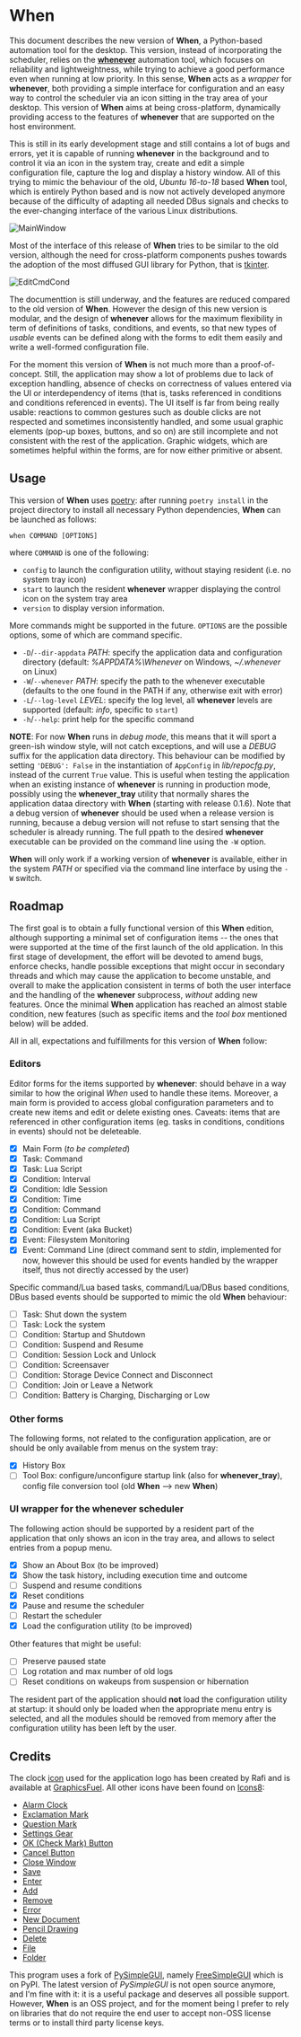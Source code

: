 # When

This document describes the new version of **When**, a Python-based automation tool for the desktop. This version, instead of incorporating the scheduler, relies on the [**whenever**](https://github.com/almostearthling/whenever) automation tool, which focuses on reliability and lightweightness, while trying to achieve a good performance even when running at low priority. In this sense, **When** acts as a _wrapper_ for **whenever**, both providing a simple interface for configuration and an easy way to control the scheduler via an icon sitting in the tray area of your desktop. This version of **When** aims at being cross-platform, dynamically providing access to the features of **whenever** that are supported on the host environment.

This is still in its early development stage and still contains a lot of bugs and errors, yet it is capable of running **whenever** in the background and to control it via an icon in the system tray, create and edit a simple configuration file, capture the log and display a history window. All of this trying to mimic the behaviour of the old, _Ubuntu 16-to-18_ based **When** tool, which is entirely Python based and is now not actively developed anymore because of the difficulty of adapting all needed DBus signals and checks to the ever-changing interface of the various Linux distributions.

![MainWindow](support/docs/graphics/when-config-main.png)

Most of the interface of this release of **When** tries to be similar to the old version, although the need for cross-platform components pushes towards the adoption of the most diffused GUI library for Python, that is [tkinter](https://docs.python.org/3/library/tkinter.html).

![EditCmdCond](support/docs/graphics/when-config-cmdcond.png)

The documenttion is still underway, and the features are reduced compared to the old version of **When**. However the design of this new version is modular, and the design of **whenever** allows for the maximum flexibility in term of definitions of tasks, conditions, and events, so that new types of _usable_ events can be defined along with the forms to edit them easily and write a well-formed configuration file.

For the moment this version of **When** is not much more than a proof-of-concept. Still, the application may show a lot of problems due to lack of exception handling, absence of checks on correctness of values entered via the UI or interdependency of items (that is, tasks referenced in conditions and conditions referenced in events). The UI itself is far from being really usable: reactions to common gestures such as double clicks are not respected and sometimes inconsistently handled, and some usual graphic elements (pop-up boxes, buttons, and so on) are still incomplete and not consistent with the rest of the application. Graphic widgets, which are sometimes helpful within the forms, are for now either primitive or absent.


## Usage

This version of **When** uses [poetry](https://python-poetry.org/): after running `poetry install` in the project directory to install all necessary Python dependencies, **When** can be launched as follows:

```shell
when COMMAND [OPTIONS]
```

where `COMMAND` is one of the following:

- `config` to launch the configuration utility, without staying resident (i.e. no system tray icon)
- `start` to launch the resident **whenever** wrapper displaying the control icon on the system tray area
- `version` to display version information.

More commands might be supported in the future. `OPTIONS` are the possible options, some of which are command specific.

- `-D`/`--dir-appdata` _PATH_: specify the application data and configuration directory (default: _%APPDATA%\Whenever_ on Windows, _~/.whenever_ on Linux)
- `-W`/`--whenever` _PATH_: specify the path to the whenever executable (defaults to the one found in the PATH if any, otherwise exit with error)
- `-L`/`--log-level` _LEVEL_: specify the log level, all **whenever** levels are supported (default: _info_, specific to `start`)
- `-h`/`--help`: print help for the specific command

**NOTE**: For now **When** runs in _debug mode_, this means that it will sport a green-ish window style, will not catch exceptions, and will use a _DEBUG_ suffix for the application data directory. This behaviour can be modified by setting `'DEBUG': False` in the instantiation of `AppConfig` in _lib/repocfg.py_, instead of the current `True` value. This is useful when testing the application when an existing instance of **whenever** is running in production mode, possibly using the **whenever_tray** utility that normally shares the application dataa directory with **When** (starting with release 0.1.6). Note that a debug version of **whenever** should be used when a release version is running, because a debug version will not refuse to start sensing that the scheduler is already running. The full ppath to the desired **whenever** executable can be provided on the command line using the `-W` option.

**When** will only work if a working version of **whenever** is available, either in the system _PATH_ or specified via the command line interface by using the `-W` switch.


## Roadmap

The first goal is to obtain a fully functional version of this **When** edition, although supporting a minimal set of configuration items -- the ones that were supported at the time of the first launch of the old application. In this first stage of development, the effort will be devoted to amend bugs, enforce checks, handle possible exceptions that might occur in secondary threads and which may cause the application to become unstable, and overall to make the application consistent in terms of both the user interface and the handling of the **whenever** subprocess, _without_ adding new features. Once the minimal **When** application has reached an almost stable condition, new features (such as specific items and the _tool box_ mentioned below) will be added.

All in all, expectations and fulfillments for this version of **When** follow:

### Editors

Editor forms for the items supported by **whenever**: should behave in a way similar to how the original _When_ used to handle these items. Moreover, a main form is provided to access global configuration parameters and to create new items and edit or delete existing ones. Caveats: items that are referenced in other configuration items (eg. tasks in conditions, conditions in events) should not be deleteable.

- [x] Main Form (_to be completed_)
- [x] Task: Command
- [x] Task: Lua Script
- [x] Condition: Interval
- [x] Condition: Idle Session
- [x] Condition: Time
- [x] Condition: Command
- [x] Condition: Lua Script
- [x] Condition: Event (aka Bucket)
- [x] Event: Filesystem Monitoring
- [x] Event: Command Line (direct command sent to _stdin_, implemented for now, however this should be used for events handled by the wrapper itself, thus not directly accessed by the user)

Specific command/Lua based tasks, command/Lua/DBus based conditions, DBus based events should be supported to mimic the old **When** behaviour:

- [ ] Task: Shut down the system
- [ ] Task: Lock the system
- [ ] Condition: Startup and Shutdown
- [ ] Condition: Suspend and Resume
- [ ] Condition: Session Lock and Unlock
- [ ] Condition: Screensaver
- [ ] Condition: Storage Device Connect and Disconnect
- [ ] Condition: Join or Leave a Network
- [ ] Condition: Battery is Charging, Discharging or Low

### Other forms

The following forms, not related to the configuration application, are or should be only available from menus on the system tray:

- [x] History Box
- [ ] Tool Box: configure/unconfigure startup link (also for **whenever_tray**), config file conversion tool (old **When** --> new **When**)

### UI wrapper for the **whenever** scheduler

The following action should be supported by a resident part of the application that only shows an icon in the tray area, and allows to select entries from a popup menu.

- [x] Show an About Box (to be improved)
- [x] Show the task history, including execution time and outcome
- [ ] Suspend and resume conditions
- [x] Reset conditions
- [x] Pause and resume the scheduler
- [ ] Restart the scheduler
- [x] Load the configuration utility (to be improved)

Other features that might be useful:

- [ ] Preserve paused state
- [ ] Log rotation and max number of old logs
- [ ] Reset conditions on wakeups from suspension or hibernation

The resident part of the application should **not** load the configuration utility at startup: it should only be loaded when the appropriate menu entry is selected, and all the modules should be removed from memory after the configuration utility has been left by the user.


## Credits

The clock [icon](http://www.graphicsfuel.com/2012/08/alarm-clock-icon-psd/) used for the application logo has been created by Rafi and is available at [GraphicsFuel](http://www.graphicsfuel.com/). All other icons have been found on [Icons8](https://icons8.com/):

* [Alarm Clock](https://icons8.com/icon/13026/alarm-clock)
* [Exclamation Mark](https://icons8.com/icon/j1rPetruM5Fl/exclamation-mark)
* [Question Mark](https://icons8.com/icon/cjUb4tRvBCNt/question-mark)
* [Settings Gear](https://icons8.com/icon/12784/settings)
* [OK (Check Mark) Button](https://icons8.com/icon/70yRC8npwT3d/check-mark)
* [Cancel Button](https://icons8.com/icon/fYgQxDaH069W/cancel)
* [Close Window](https://icons8.com/icon/rmf1Fvj5nBib/close-window)
* [Save](https://icons8.com/icon/yFBJCjFJpLXw/save)
* [Enter](https://icons8.com/icon/U5AcCk9kUWMk/enter)
* [Add](https://icons8.com/icon/IA4hgI5aWiHD/add)
* [Remove](https://icons8.com/icon/9lB4p3bBjCNX/remove)
* [Error](https://icons8.com/icon/hP6pCUyT8QGk/error)
* [New Document](https://icons8.com/icon/8tcDgihugAYf/new-document)
* [Pencil Drawing](https://icons8.com/icon/FnCPHMRRKpyL/pencil-drawing)
* [Delete](https://icons8.com/icon/pre7LivdxKxJ/delete)
* [File](https://icons8.com/icon/XWoSyGbnshH2/file)
* [Folder](https://icons8.com/icon/dINnkNb1FBl4/folder)

This program uses a fork of [PySimpleGUI](https://www.pysimplegui.com/), namely [FreeSimpleGUI](https://github.com/spyoungtech/FreeSimpleGUI) which is on PyPI. The latest version of _PySimpleGUI_ is not open source anymore, and I'm fine with it: it is a useful package and deserves all possible support. However, **When** is an OSS project, and for the moment being I prefer to rely on libraries that do not require the end user to accept non-OSS license terms or to install third party license keys.
